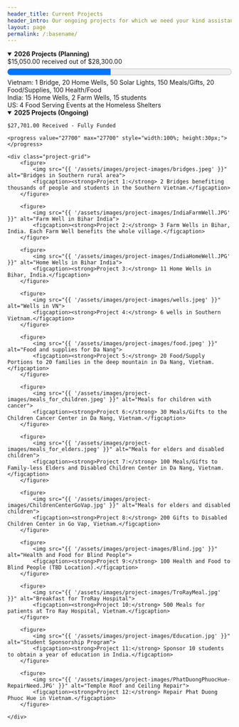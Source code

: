 ```yaml
---
header_title: Current Projects
header_intro: Our ongoing projects for which we need your kind assistance to continue.
layout: page
permalink: /:basename/
---
```

<details open>
<summary><strong>2026 Projects (Planning)</strong></summary>
$15,050.00 received out of $28,300.00 <br>
<progress value="13050" max="28300" style="width:100%; height:30px;"></progress>
Vietnam: 1 Bridge, 20 Home Wells, 50 Solar Lights, 150 Meals/Gifts, 20 Food/Supplies, 100 Health/Food<br>
India: 15 Home Wells, 2 Farm Wells, 15 students<br>
US: 4 Food Serving Events at the Homeless Shelters
</details>

<details open>
<summary><strong>2025 Projects (Ongoing)</strong></summary>
    
    $27,701.00 Received - Fully Funded

    <progress value="27700" max="27700" style="width:100%; height:30px;"></progress>

    <div class="project-grid">
        <figure>
            <img src="{{ '/assets/images/project-images/bridges.jpeg' }}" alt="Bridges in Southern rural area">
            <figcaption><strong>Project 1:</strong> 2 Bridges benefiting thousands of people and students in the Southern Vietnam.</figcaption>
        </figure>

        <figure>
            <img src="{{ '/assets/images/project-images/IndiaFarmWell.JPG' }}" alt="Farm Well in Bihar India">
            <figcaption><strong>Project 2:</strong> 3 Farm Wells in Bihar, India. Each Farm Well benefits the whole village.</figcaption>
        </figure>

        <figure>
            <img src="{{ '/assets/images/project-images/IndiaHomeWell.JPG' }}" alt="Home Wells in Bihar India">
            <figcaption><strong>Project 3:</strong> 11 Home Wells in Bihar, India.</figcaption>
        </figure>     

        <figure>
            <img src="{{ '/assets/images/project-images/wells.jpeg' }}" alt="Wells in VN">
            <figcaption><strong>Project 4:</strong> 6 wells in Southern Vietnam.</figcaption>
        </figure>

        <figure>
            <img src="{{ '/assets/images/project-images/food.jpeg' }}" alt="Food and supplies for Da Nang">
            <figcaption><strong>Project 5:</strong> 20 Food/Supply Portions to 20 families in the deep mountain in Da Nang, Vietnam.</figcaption>
        </figure>

        <figure>
            <img src="{{ '/assets/images/project-images/meals_for_children.jpeg' }}" alt="Meals for children with cancer">
            <figcaption><strong>Project 6:</strong> 30 Meals/Gifts to the Children Cancer Center in Da Nang, Vietnam.</figcaption>
        </figure>

        <figure>
            <img src="{{ '/assets/images/project-images/meals_for_elders.jpeg' }}" alt="Meals for elders and disabled children">
            <figcaption><strong>Project 7:</strong> 100 Meals/Gifts to Family-less Elders and Disabled Children Center in Da Nang, Vietnam.</figcaption>
        </figure>

        <figure>
            <img src="{{ '/assets/images/project-images/ChildrenCenterGoVap.jpg' }}" alt="Meals for elders and disabled children">
            <figcaption><strong>Project 8:</strong> 200 Gifts to Disabled Children Center in Go Vap, Vietnam.</figcaption>
        </figure>

        <figure>
            <img src="{{ '/assets/images/project-images/Blind.jpg' }}" alt="Health and Food for Blind People">
            <figcaption><strong>Project 9:</strong> 100 Health and Food to Blind People (TBD Location).</figcaption>
        </figure>

        <figure>
            <img src="{{ '/assets/images/project-images/TroRayMeal.jpg' }}" alt="Breakfast for TroRay Hospital">
            <figcaption><strong>Project 10:</strong> 500 Meals for patients at Tro Ray Hospital, Vietnam.</figcaption>
        </figure>

        <figure>
            <img src="{{ '/assets/images/project-images/Education.jpg' }}" alt="Student Sponsorship Program">
            <figcaption><strong>Project 11:</strong> Sponsor 10 students to obtain a year of education in India.</figcaption>
        </figure>

        <figure>
            <img src="{{ '/assets/images/project-images/PhatDuongPhuocHue-RepairNeed.JPG' }}" alt="Temple Roof and Ceiling Repair">
            <figcaption><strong>Project 12:</strong> Repair Phat Duong Phuoc Hue in Vietnam.</figcaption>
        </figure>
        
    </div>
</details>
